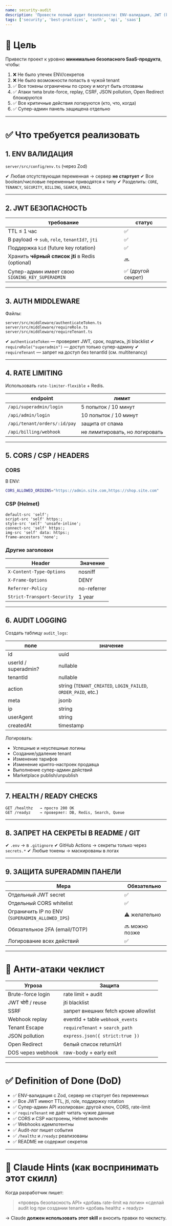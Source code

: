 ```yaml
---
name: security-audit
description: 'Провести полный аудит безопасности: ENV-валидация, JWT (kid+jti), rate-limit, CORS whitelist, CSP, audit-logs, health checks, защита супер-админки.'
tags: ['security', 'best-practices', 'auth', 'api', 'saas']
---
```


# 🎯 Цель

Привести проект к уровню **минимально безопасного SaaS-продукта**, чтобы:

1. ❌ Не было утечек ENV/секретов
2. ❌ Не было возможности попасть в чужой tenant
3. ✅ Все токены ограничены по сроку и могут быть отозваны
4. ✅ Атаки типа brute-force, replay, CSRF, JSON pollution, Open Redirect блокируются
5. ✅ Все критичные действия логируются (кто, что, когда)
6. ✅ Супер-админ панель защищена отдельно

---

# ✅ Что требуется реализовать

## 1. ENV ВАЛИДАЦИЯ

`server/src/config/env.ts` (через Zod)

✔ Любая отсутствующая переменная → сервер **не стартует**
✔ Все boolean/числовые переменные приводятся к типу
✔ Разделить: `CORE`, `TENANCY`, `SECURITY`, `BILLING`, `SEARCH`, `EMAIL`

---

## 2. JWT БЕЗОПАСНОСТЬ

| требование                                       | статус             |
| ------------------------------------------------ | ------------------ |
| TTL ≤ 1 час                                      | ✅                 |
| В payload → `sub`, `role`, `tenantId?`, `jti`    | ✅                 |
| Поддержка `kid` (future key rotation)            | ✅                 |
| Хранить **чёрный список jti** в Redis (optional) | 🔜                 |
| Супер-админ имеет свою `SIGNING_KEY_SUPERADMIN`  | ✅ (другой секрет) |

---

## 3. AUTH MIDDLEWARE

Файлы:

```
server/src/middleware/authenticateToken.ts
server/src/middleware/requireRole.ts
server/src/middleware/requireTenant.ts
```

✔ `authenticateToken` — проверяет JWT, срок, подпись, jti blacklist
✔ `requireRole("superadmin")` — доступ только супер-админу
✔ `requireTenant` — запрет на доступ без tenantId (см. multitenancy)

---

## 4. RATE LIMITING

Использовать `rate-limiter-flexible` + Redis.

| endpoint                     | лимит                          |
| ---------------------------- | ------------------------------ |
| `/api/superadmin/login`      | 5 попыток / 10 минут           |
| `/api/admin/login`           | 10 попыток / 10 минут          |
| `/api/tenant/orders/:id/pay` | защита от спама                |
| `/api/billing/webhook`       | не лимитировать, но логировать |

---

## 5. CORS / CSP / HEADERS

### CORS

В ENV:

```bash
CORS_ALLOWED_ORIGINS="https://admin.site.com,https://shop.site.com"
```

### CSP (Helmet)

```
default-src 'self';
script-src 'self' https:;
style-src 'self' 'unsafe-inline';
connect-src 'self' https:;
img-src 'self' data: https:;
frame-ancestors 'none';
```

### Другие заголовки

| Header                      | Значение    |
| --------------------------- | ----------- |
| `X-Content-Type-Options`    | nosniff     |
| `X-Frame-Options`           | DENY        |
| `Referrer-Policy`           | no-referrer |
| `Strict-Transport-Security` | 1 year      |

---

## 6. AUDIT LOGGING

Создать таблицу `audit_logs`:

| поле                 | значение                                                      |
| -------------------- | ------------------------------------------------------------- |
| id                   | uuid                                                          |
| userId / superadmin? | nullable                                                      |
| tenantId             | nullable                                                      |
| action               | string (`TENANT_CREATED`, `LOGIN_FAILED`, `ORDER_PAID`, etc.) |
| meta                 | jsonb                                                         |
| ip                   | string                                                        |
| userAgent            | string                                                        |
| createdAt            | timestamp                                                     |

Логировать:

- Успешные и неуспешные логины
- Создание/удаление tenant
- Изменение тарифов
- Изменение крипто-настроек продавца
- Выполнение супер-админ действий
- Marketplace publish/unpublish

---

## 7. HEALTH / READY CHECKS

```
GET /healthz   → просто 200 OK
GET /readyz    → проверяет: DB, Redis, Search, Queue
```

---

## 8. ЗАПРЕТ НА СЕКРЕТЫ В README / GIT

✔ `.env` → в `.gitignore`
✔ GitHub Actions → секреты только через `secrets.*`
✔ Любые токены → маскированы в логах

---

## 9. ЗАЩИТА SUPERADMIN ПАНЕЛИ

| Мера                                            | Обязательно    |
| ----------------------------------------------- | -------------- |
| Отдельный JWT secret                            | ✅             |
| Отдельный CORS whitelist                        | ✅             |
| Ограничить IP по ENV (`SUPERADMIN_ALLOWED_IPS`) | ⚠️ желательно  |
| Обязательное 2FA (email/TOTP)                   | 🔜 можно позже |
| Логирование всех действий                       | ✅             |

---

# 🧨 Анти-атаки чеклист

| Угроза            | Защита                               |
| ----------------- | ------------------------------------ |
| Brute-force login | rate limit + audit                   |
| JWT चोरी / reuse  | jti blacklist                        |
| SSRF              | запрет внешних fetch кроме allowlist |
| Webhook replay    | eventId + table `webhook_events`     |
| Tenant Escape     | `requireTenant` + `search_path`      |
| JSON pollution    | `express.json({ strict:true })`      |
| Open Redirect     | белый список returnUrl               |
| DOS через webhook | raw-body + early exit                |

---

# ✅ Definition of Done (DoD)

- ✅ ENV-валидация с Zod, сервер не стартует без переменных
- ✅ Все JWT имеют TTL, jti, role, поддержку rotation
- ✅ Супер-админ API изолирован: другой ключ, CORS, rate-limit
- ✅ `requireTenant` не даёт читать чужие данные
- ✅ CORS и CSP настроены, Helmet включён
- ✅ Webhooks идемпотентны
- ✅ Audit-лог пишет события
- ✅ `/healthz` и `/readyz` реализованы
- ✅ README не содержит секретов

---

# 📌 Claude Hints (как воспринимать этот скилл)

Когда разработчик пишет:

> «проверь безопасность API»
> «добавь rate-limit на логин»
> «сделай audit log при создании tenant»
> «добавь healthz + readyz»

→ Claude **должен использовать этот skill** и вносить правки по чеклисту.
